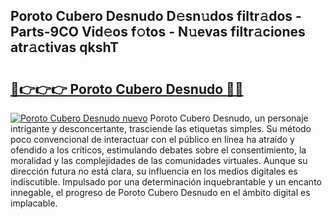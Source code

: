 ## Poroto Cubero Desnudo D𝚎sn𝚞dos filtr𝚊dos - Parts-9CO Vid𝚎os f𝚘tos - N𝚞evas filtr𝚊ciones atr𝚊ctivas qkshT

# <h2><a href="http://mb11dbh.tromn.icu/?c=Poroto+Cubero+Desnudo">🔗👉👉👉 Poroto Cubero Desnudo 🔗🔗</a></h2>

[![Poroto Cubero Desnudo nuevo](https://i.imgur.com/pEAQMta.gif)](http://mb11dbh.tromn.icu/?c=Poroto+Cubero+Desnudo)
Poroto Cubero Desnudo, un personaje intrigante y desconcertante, trasciende las etiquetas simples. Su método poco convencional de interactuar con el público en línea ha atraído y ofendido a los críticos, estimulando debates sobre el consentimiento, la moralidad y las complejidades de las comunidades virtuales. Aunque su dirección futura no está clara, su influencia en los medios digitales es indiscutible. Impulsado por una determinación inquebrantable y un encanto innegable, el progreso de Poroto Cubero Desnudo en el ámbito digital es implacable.
